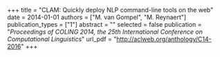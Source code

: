 +++
title = "CLAM: Quickly deploy NLP command-line tools on the web"
date = 2014-01-01
authors = ["M. van Gompel", "M. Reynaert"]
publication_types = ["1"]
abstract = ""
selected = false
publication = "*Proceedings of COLING 2014, the 25th International Conference on Computational Linguistics*"
url_pdf = "http://aclweb.org/anthology/C14-2016"
+++

